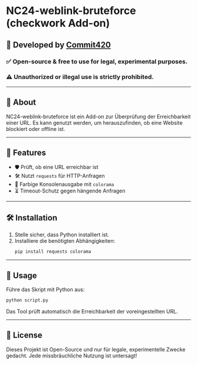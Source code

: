# NC24-weblink-bruteforce (checkwork Add-on)

## 📌 Developed by [Commit420](https://github.com/Commit420)

### ✅ Open-source & free to use for legal, experimental purposes.
### ⚠️ Unauthorized or illegal use is strictly prohibited.

---

## 🔹 About
NC24-weblink-bruteforce ist ein Add-on zur Überprüfung der Erreichbarkeit einer URL. Es kann genutzt werden, um herauszufinden, ob eine Website blockiert oder offline ist.

---

## 🚀 Features
- 🛡️ Prüft, ob eine URL erreichbar ist
- 🛠️ Nutzt `requests` für HTTP-Anfragen
- 🎨 Farbige Konsolenausgabe mit `colorama`
- ⏳ Timeout-Schutz gegen hängende Anfragen

---

## 🛠️ Installation
1. Stelle sicher, dass Python installiert ist.
2. Installiere die benötigten Abhängigkeiten:
   ```bash
   pip install requests colorama
   ```

---

## 📌 Usage
Führe das Skript mit Python aus:
```bash
python script.py
```
Das Tool prüft automatisch die Erreichbarkeit der voreingestellten URL.

---

## 📝 License
Dieses Projekt ist Open-Source und nur für legale, experimentelle Zwecke gedacht. Jede missbräuchliche Nutzung ist untersagt!

